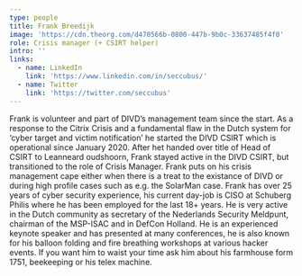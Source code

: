 ```yaml
---
type: people
title: Frank Breedijk
image: 'https://cdn.theorg.com/d470566b-0800-447b-9b0c-33637485f4f0'
role: Crisis manager (+ CSIRT helper)
intro: ''
links:
  - name: LinkedIn
    link: 'https://www.linkedin.com/in/seccubus/'
  - name: Twitter
    link: 'https://twitter.com/seccubus'
---
```

Frank is volunteer and part of DIVD’s management team since the start. As a response to the Citrix Crisis and a fundamental flaw in the Dutch system for ‘cyber target and victim notification’ he started the DIVD CSIRT which is operational since January 2020.
After het handed over title of Head of CSIRT to Leanneard oudshoorn, Frank stayed active in the DIVD CSIRT, but transitioned to the role of Crisis Manager.
Frank puts on his crisis management cape either when there is a treat to the existance of DIVD or during high profile cases such as e.g. the SolarMan case.
Frank has over 25 years of cyber security experience, his current day-job is CISO at Schuberg Philis where he has been employed for the last 18+ years. He is very active in the Dutch community as secretary of the Nederlands Security Meldpunt, chairman of the MSP-ISAC and in DefCon Holland. He is an experienced keynote speaker and has presented at many conferences, he is also known for his balloon folding and fire breathing workshops at various hacker events. If you want him to waist your time ask him about his farmhouse form 1751, beekeeping or his telex machine.
